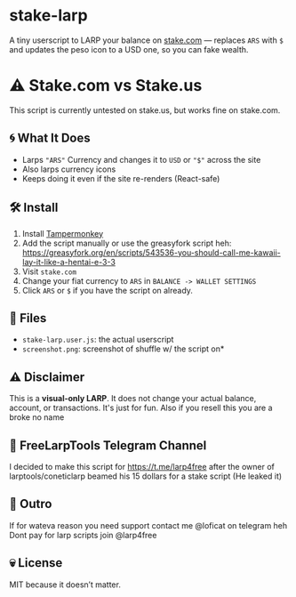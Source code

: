 # stake-larp

A tiny userscript to LARP your balance on [stake.com](https://stake.com) — replaces `ARS` with `$` and updates the peso icon to a USD one, so you can fake wealth.

# ⚠️ Stake.com vs Stake.us

This script is currently untested on stake.us, but works fine on stake.com.

## 🌀 What It Does

- Larps `"ARS"` Currency and changes it to `USD` or `"$"` across the site
- Also larps currency icons
- Keeps doing it even if the site re-renders (React-safe)

## 🛠 Install

1. Install [Tampermonkey](https://tampermonkey.net/)
2. Add the script manually or use the greasyfork script heh: https://greasyfork.org/en/scripts/543536-you-should-call-me-kawaii-lay-it-like-a-hentai-e-3-3
3. Visit `stake.com`
4. Change your fiat currency to `ARS` in `BALANCE -> WALLET SETTINGS`
5. Click `ARS` or `$` if you have the script on already.

## 📁 Files

- `stake-larp.user.js`: the actual userscript
- `screenshot.png`: screenshot of shuffle w/ the script on*

## ⚠️ Disclaimer

This is a **visual-only LARP**. It does not change your actual balance, account, or transactions. It's just for fun. 
Also if you resell this you are a broke no name

## 🛫 FreeLarpTools Telegram Channel
I decided to make this script for https://t.me/larp4free after the owner of larptools/coneticlarp beamed his 15 dollars for a stake script (He leaked it)

## 👋 Outro
If for wateva reason you need support contact me @loficat on telegram heh
Dont pay for larp scripts join @larp4free

## 💀 License

MIT because it doesn’t matter.
